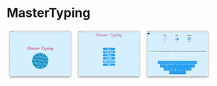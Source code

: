 # MasterTyping

<img src="https://raw.githubusercontent.com/gdarwish/MasterTyping/main/Images/splash.png" width="30%"></img> 
<img src="https://github.com/gdarwish/MasterTyping/blob/main/Images/mune.png?raw=true" width="30%"></img> 
<img src="https://github.com/gdarwish/MasterTyping/blob/main/Images/game.png?raw=true" width="30%"></img> 

